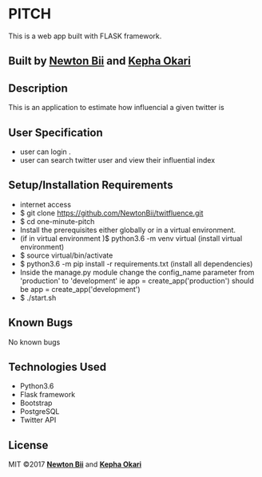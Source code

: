 # PITCH
This is a web app built with FLASK framework.
## Built by  [Newton Bii](https://github.com/NewtonBii) and [Kepha Okari](https://github.com/kepha-okari)

## Description
This is an application to estimate how influencial a given twitter is


## User Specification
* user can login .
* user can search twitter user and view their influential index

## Setup/Installation Requirements
* internet access
* $ git clone https://github.com/NewtonBii/twitfluence.git
* $ cd one-minute-pitch
* Install the prerequisites either globally or in a virtual environment.
* (if in virtual environment )$ python3.6 -m venv virtual (install virtual environment)
* $ source virtual/bin/activate
* $ python3.6 -m pip install -r requirements.txt (install all dependencies)
* Inside the manage.py module change the config_name parameter from 'production' to 'development' ie app = create_app('production') should be app = create_app('development')
* $ ./start.sh


## Known Bugs

No known bugs

## Technologies Used
- Python3.6
- Flask framework
- Bootstrap
- PostgreSQL
- Twitter API

## License
MIT &copy;2017 **[Newton Bii](https://github.com/NewtonBii)** and **[Kepha Okari](https://github.com/kepha-okari)**
